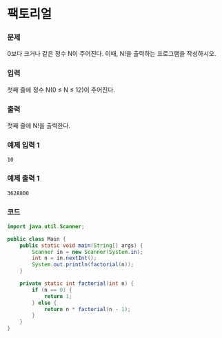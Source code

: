 # 팩토리얼

### 문제
0보다 크거나 같은 정수 N이 주어진다. 이때, N!을 출력하는 프로그램을 작성하시오.

### 입력
첫째 줄에 정수 N(0 ≤ N ≤ 12)이 주어진다.

### 출력
첫째 줄에 N!을 출력한다.

### 예제 입력 1  
```
10
```

### 예제 출력 1  
```
3628800
```

### 코드
```java
import java.util.Scanner;

public class Main {
    public static void main(String[] args) {
        Scanner in = new Scanner(System.in);
        int n = in.nextInt();
        System.out.println(factorial(n));
    }

    private static int factorial(int n) {
        if (n == 0) {
            return 1;
        } else {
            return n * factorial(n - 1);
        }
    }
}
```